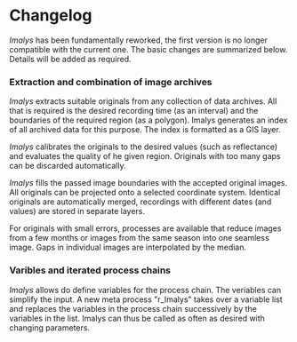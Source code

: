 # Changelog

*Imalys* has been fundamentally reworked, the first version is no longer compatible with the current one. The basic changes are summarized below. Details will be added as required.

### Extraction and combination of image archives

*Imalys* extracts suitable originals from any collection of data archives. All that is required is the desired recording time (as an interval) and the boundaries of the required region (as a polygon). Imalys generates an index of all archived data for this purpose. The index is formatted as a GIS layer.

*Imalys* calibrates the originals to the desired values (such as reflectance) and evaluates the quality of he given region. Originals with too many gaps can be discarded automatically. 

*Imalys* fills the passed image boundaries with the accepted original images. All originals can be projected onto a selected coordinate system. Identical originals are automatically merged, recordings with different dates (and values) are stored in separate layers.

For originals with small errors, processes are available that reduce images from a few months or images from the same season into one seamless image. Gaps in individual images are interpolated by the median.

### Varibles and iterated process chains

*Imalys* allows do define variables for the process chain. The veriables can simplify the input. A new meta process "r_Imalys" takes over a variable list and replaces the variables in the process chain successively by the variables in the list. Imalys can thus be called as often as desired with changing parameters.
